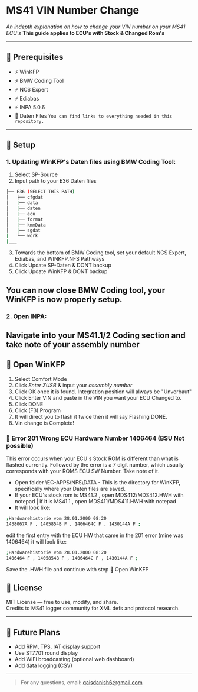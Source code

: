 
# MS41 VIN Number Change

*An indepth explanation on how to change your VIN number on your MS41 ECU's*
**This guide applies to ECU's with Stock & Changed Rom's**

---

## 🧰 Prerequisites

- ⚡ WinKFP
- ⚡ BMW Coding Tool
- ⚡ NCS Expert
- ⚡ Ediabas
- ⚡ INPA 5.0.6
- 🧾 Daten Files
`You can find links to everything needed in this repository.`
---

## 🧪 Setup

### 1. Updating WinKFP's Daten files using BMW Coding Tool:
1. Select SP-Source
2. Input path to your E36 Daten files
```bash
├── E36 (SELECT THIS PATH)
│   ├── cfgdat
│   |── data
│   |── daten
│   |── ecu
│   |── format
│   |── kmmData
│   |── sgdat
|   └── work
|___
```
3. Towards the bottom of BMW Coding tool, set your default NCS Expert, Ediabas, and WINKFP.NFS Pathways
4. Click Update SP-Daten & DONT backup
5. Click Update WinKFP & DONT backup

You can now close BMW Coding tool, your WinKFP is now properly setup.
---
### 2. Open INPA:
Navigate into your MS41.1/2 Coding section and take note of your **assembly number**
---

## 🔹 Open WinKFP
1. Select Comfort Mode
2. Click *Enter ZUSB* & input your *assembly number*
3. Click OK once it is found. Integration position will always be "Unverbaut"
4. Click Enter VIN and paste in the VIN you want your ECU Changed to.
5. Click DONE
6. Click (F3) Program
7. It will direct you to flash it twice then it will say Flashing DONE.
8. Vin change is Complete!

### 🔸 Error 201 Wrong ECU Hardware Number 1406464 (BSU Not possible)
This error occurs when your ECU's Stock ROM is different than what is flashed currently. Followed by the error is a 7 digit number, which usually corresponds with your ROMS ECU SW Number. Take note of it.
- Open folder \EC-APPS\NFS\DATA - This is the directory for WinKFP, specifically where your Daten files are saved.
- If your ECU's stock rom is MS41.2 , open MDS412/MDS412.HWH with notepad | if it is MS41.1 , open MDS411/MDS411.HWH with notepad
- It will look like:
```bash
;Hardwarehistorie vom 28.01.2000 08:20
1438067A F , 1405854B F , 1406464C F , 1430144A F ;
```
edit the first entry with the ECU HW that came in the 201 error (mine was 1406464)
it will look like:
```bash
;Hardwarehistorie vom 28.01.2000 08:20
1406464 F , 1405854B F , 1406464C F , 1430144A F ;
```
Save the .HWH file and continue with step 🔹 Open WinKFP



## 🧾 License

MIT License — free to use, modify, and share.  
Credits to MS41 logger community for XML defs and protocol research.

---

## 🧠 Future Plans

- Add RPM, TPS, IAT display support  
- Use ST7701 round display  
- Add WiFi broadcasting (optional web dashboard)  
- Add data logging (CSV)

---

> For any questions, email: qaisdanish6@gmail.com
